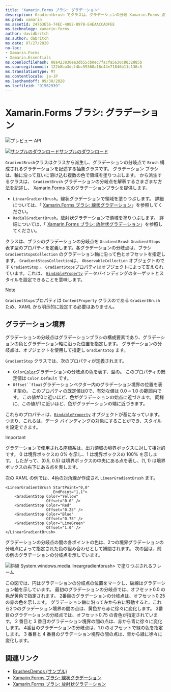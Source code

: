 ```yaml
---
title: 'Xamarin.Forms ブラシ: グラデーション'
description: Gradientbrush でクラスは、グラデーションの分岐 Xamarin.Forms 点で構成されるグラデーションを記述する抽象クラスです。
ms.prod: xamarin
ms.assetid: 24763E56-74EC-4082-897B-E4EAACCADFEE
ms.technology: xamarin-forms
author: davidbritch
ms.author: dabritch
ms.date: 07/27/2020
no-loc:
- Xamarin.Forms
- Xamarin.Essentials
ms.openlocfilehash: 08a423830ee3db55cb0ec7facfa5630c8832885b
ms.sourcegitcommit: 122b8ba3dcf4bc59368a16c44e71846b11c136c5
ms.translationtype: MT
ms.contentlocale: ja-JP
ms.lasthandoff: 09/30/2020
ms.locfileid: "91562939"
---
```

# <a name="no-locxamarinforms-brushes-gradients"></a>Xamarin.Forms ブラシ: グラデーション

![プレビュー API](~/media/shared/preview.png "この API は現在プレリリースです")

[![サンプルのダウンロード](~/media/shared/download.png)サンプルのダウンロード](https://docs.microsoft.com/samples/xamarin/xamarin-forms-samples/userinterface-brushdemos/)

`GradientBrush`クラスはクラスから派生し、グラデーションの分岐点で `Brush` 構成されるグラデーションを記述する抽象クラスです。 グラデーション ブラシは、軸に沿って互いに溶け込む複数の色で領域を塗りつぶします。 から派生するクラスは、 `GradientBrush` グラデーションの分岐点を解釈するさまざまな方法を記述し、 Xamarin.Forms 次のグラデーションブラシを提供します。

- `LinearGradientBrush`。線状グラデーションで領域を塗りつぶします。 詳細については、「 [ Xamarin.Forms ブラシ: 線状グラデーション](lineargradient.md)」を参照してください。
- `RadialGradientBrush`。放射状グラデーションで領域を塗りつぶします。 詳細については、「 [ Xamarin.Forms ブラシ: 放射状グラデーション](radialgradient.md)」を参照してください。

クラスは、ブラシのグラデーションの分岐点を `GradientBrush` `GradientStops` 表す型のプロパティを定義します。各グラデーションの分岐点は、ブラシ `GradientStopsCollection` のグラデーション軸に沿って色とオフセットを指定します。 `GradientStopsCollection`は、 `ObservableCollection` オブジェクトのです `GradientStop` 。 `GradientStops`プロパティはオブジェクトによって支えられています。これは、 [`BindableProperty`](xref:Xamarin.Forms.BindableProperty) データバインディングのターゲットとスタイルを設定できることを意味します。

> [!NOTE]
> `GradientStops`プロパティは `ContentProperty` クラスのである `GradientBrush` ため、XAML から明示的に設定する必要はありません。

## <a name="gradient-stops"></a>グラデーション境界

グラデーションの分岐点はグラデーションブラシの構成要素であり、グラデーションの色とグラデーション軸に沿った位置を指定します。 グラデーションの分岐点は、オブジェクトを使用して指定し `GradientStop` ます。

`GradientStop` クラスでは、次のプロパティが定義されます。

- `Color`[`Color`](xref:Xamarin.Forms.Color)グラデーションの分岐点の色を表す、型の。 このプロパティの既定値は `Color.Default` です。
- `Offset``float`グラデーションベクター内のグラデーション境界の位置を表す型の。 このプロパティの既定値は0で、有効な値は 0.0 ~ 1.0 の範囲内です。 この値が0に近いほど、色がグラデーションの始点に近づきます。 同様に、この値が1に近いほど、色がグラデーションの端に近づきます。

これらのプロパティは、[`BindableProperty`](xref:Xamarin.Forms.BindableProperty) オブジェクトが基になっています。つまり、これらは、データ バインディングの対象にすることができ、スタイルを設定できます。

> [!IMPORTANT]
> グラデーションで使用される座標系は、出力領域の境界ボックスに対して相対的です。 0 は境界ボックスの 0% を示し、1 は境界ボックスの 100% を示します。 したがって、(0.5, 0.5) は境界ボックスの中央にある点を表し、(1, 1) は境界ボックスの右下にある点を表します。

次の XAML の例では、4色の対角線が作成され `LinearGradientBrush` ます。

```xaml
<LinearGradientBrush StartPoint="0,0"
                     EndPoint="1,1">
    <GradientStop Color="Yellow"
                  Offset="0.0" />
    <GradientStop Color="Red"
                  Offset="0.25" />
    <GradientStop Color="Blue"
                  Offset="0.75" />             
    <GradientStop Color="LimeGreen"
                  Offset="1.0" />
</LinearGradientBrush>                                                       
```

グラデーションの分岐点の間の各ポイントの色は、2つの境界グラデーションの分岐点によって指定された色の組み合わせとして補間されます。 次の図は、前の例のグラデーションの分岐点を示しています。

![斜線 System.windows.media.lineargradientbrush> で塗りつぶされるフレーム](gradient-images/gradient-stops.png)

この図では、円はグラデーションの分岐点の位置をマークし、破線はグラデーション軸を示しています。 最初のグラデーションの分岐点では、オフセット0.0 の色が黄色で指定されます。 2番目のグラデーションの分岐点は、オフセット0.25 の赤の色を示します。 グラデーション軸に沿って左から右に移動すると、これら2つのグラデーション境界の間の点は、黄色から赤に徐々に変化します。 3番目のグラデーションの分岐点では、オフセット0.75 の青色が指定されています。 2 番目と 3 番目のグラデーション境界の間の点は、赤から青に徐々に変化します。 4番目のグラデーションの分岐点は、1.0 のオフセットで緑の色を指定します。 3 番目と 4 番目のグラデーション境界の間の点は、青から緑に徐々に変化します。

## <a name="related-links"></a>関連リンク

- [BrushesDemos (サンプル)](/samples/xamarin/xamarin-forms-samples/userinterface-brushdemos/)
- [Xamarin.Forms ブラシ: 線状グラデーション](lineargradient.md)
- [Xamarin.Forms ブラシ: 放射状グラデーション](radialgradient.md)